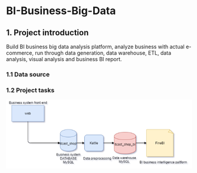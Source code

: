 # BI-Business-Big-Data
## 1. Project introduction
Build BI business big data analysis platform, analyze business with actual e-commerce, run through data generation, data warehouse, ETL, data analysis, visual analysis and business BI report.

### 1.1 Data source

### 1.2 Project tasks

![image](https://github.com/chengkangck/BI-Business-Big-Data/blob/main/images/BIArchitecture.png)


